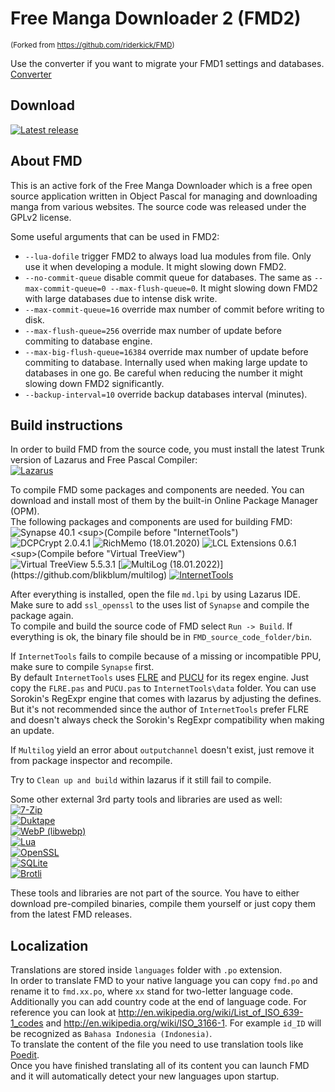 # Free Manga Downloader 2 (FMD2)

<sup>(Forked from https://github.com/riderkick/FMD)</sup>

Use the converter if you want to migrate your FMD1 settings and databases.
[Converter](https://github.com/dazedcat19/FMD2/releases/tag/2.0.31.0)

## Download

[![Latest release](https://img.shields.io/github/release/dazedcat19/FMD2.svg)](https://github.com/dazedcat19/FMD2/releases/latest)

## About FMD

This is an active fork of the Free Manga Downloader which is a free open source application written in Object Pascal for managing and downloading manga from various websites. The source code was released under the GPLv2 license.
  
Some useful arguments that can be used in FMD2:
- `--lua-dofile` trigger FMD2 to always load lua modules from file. Only use it when developing a module. It might slowing down FMD2.
- `--no-commit-queue` disable commit queue for databases. The same as `--max-commit-queue=0 --max-flush-queue=0`. It might slowing down FMD2 with large databases due to intense disk write.
- `--max-commit-queue=16` override max number of commit before writing to disk.
- `--max-flush-queue=256` override max number of update before commiting to database engine.
- `--max-big-flush-queue=16384` override max number of update before commiting to database. Internally used when making large update to databases in one go. Be careful when reducing the number it might slowing down FMD2 significantly.
- `--backup-interval=10` override backup databases interval (minutes).

## Build instructions

In order to build FMD from the source code, you must install the latest Trunk version of Lazarus and Free Pascal Compiler:  
[![Lazarus](https://img.shields.io/badge/Lazarus%20IDE-Blue.svg)](http://www.lazarus-ide.org/)  

To compile FMD some packages and components are needed. You can download and install most of them by the built-in Online Package Manager (OPM).  
The following packages and components are used for building FMD:  
![Synapse 40.1](https://img.shields.io/badge/Synapse-OPM%20(40.1)-Blue.svg) <sup>(Compile before "InternetTools")</sup>  
![DCPCrypt 2.0.4.1](https://img.shields.io/badge/DCPCrypt-OPM%20(2.0.4.1)-Blue.svg)  
![RichMemo (18.01.2020)](https://img.shields.io/badge/RichMemo-OPM%20(18.01.2020)-Blue.svg)  
![LCL Extensions 0.6.1](https://img.shields.io/badge/LCL%20Extensions-OPM%20(0.6.1)-Blue.svg) <sup>(Compile before "Virtual TreeView")</sup>  
![Virtual TreeView 5.5.3.1](https://img.shields.io/badge/Virtual%20TreeView-OPM%20(5.5.3.1)-Blue.svg)  
[![MultiLog (18.01.2022)](https://img.shields.io/badge/MultiLog-git%20master%20commit%206d95af3d0ca143e3cae3a68fafbb9f040ebdc7f4%20(18.01.2022)-Blue.svg)](https://github.com/blikblum/multilog)  
[![InternetTools](https://img.shields.io/badge/InternetTools-Blue.svg)](https://github.com/benibela/internettools)  
  
After everything is installed, open the file `md.lpi` by using Lazarus IDE.  
Make sure to add `ssl_openssl` to the uses list of `Synapse` and compile the package again.  
To compile and build the source code of FMD select `Run -> Build`. If everything is ok, the binary file should be in `FMD_source_code_folder/bin`.  
  
If `InternetTools` fails to compile because of a missing or incompatible PPU, make sure to compile `Synapse` first.  
By default `InternetTools` uses [FLRE](https://github.com/BeRo1985/flre) and [PUCU](https://github.com/BeRo1985/PUCU) for its regex engine. Just copy the `FLRE.pas` and `PUCU.pas` to `InternetTools\data` folder. You can use Sorokin's RegExpr engine that comes with lazarus by adjusting the defines. But it's not recommended since the author of `InternetTools` prefer FLRE and doesn't always check the Sorokin's RegExpr compatibility when making an update.

If `Multilog` yield an error about `outputchannel` doesn't exist, just remove it from package inspector and recompile.

Try to `Clean up and build` within lazarus if it still fail to compile.

Some other external 3rd party tools and libraries are used as well:  
[![7-Zip](https://img.shields.io/badge/7--Zip%20(Standalone)-19.00-Blue.svg)](https://www.7-zip.org)  
[![Duktape](https://img.shields.io/badge/Duktape-2.5.0-Blue.svg)](https://github.com/grijjy/DelphiDuktape)  
[![WebP (libwebp)](https://img.shields.io/badge/WebP%20(libwebp)-1.1.0-Blue.svg)](https://github.com/webmproject/libwebp/)  
[![Lua](https://img.shields.io/badge/Lua-5.4.0-Blue.svg)](http://www.lua.org/download)  
[![OpenSSL](https://img.shields.io/badge/OpenSSL-1.1.1g-Blue.svg)](https://www.openssl.org/)  
[![SQLite](https://img.shields.io/badge/SQLite-3.33.0-Blue.svg)](https://www.sqlite.org/)  
[![Brotli](https://img.shields.io/badge/Brotli.svg)](https://www.brotli.org/)  
  
These tools and libraries are not part of the source. You have to either download pre-compiled binaries, compile them yourself or just copy them from the latest FMD releases.  
  
## Localization

Translations are stored inside `languages` folder with `.po` extension.  
In order to translate FMD to your native language you can copy `fmd.po` and rename it to `fmd.xx.po`, where `xx` stand for two-letter language code.  
Additionally you can add country code at the end of language code. For reference you can look at http://en.wikipedia.org/wiki/List_of_ISO_639-1_codes and http://en.wikipedia.org/wiki/ISO_3166-1. For example `id_ID` will be recognized as `Bahasa Indonesia (Indonesia)`.  
To translate the content of the file you need to use translation tools like [Poedit](https://poedit.net).  
Once you have finished translating all of its content you can launch FMD and it will automatically detect your new languages upon startup.
